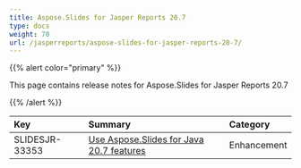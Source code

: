 ```yaml
---
title: Aspose.Slides for Jasper Reports 20.7
type: docs
weight: 70
url: /jasperreports/aspose-slides-for-jasper-reports-20-7/
---
```


{{% alert color="primary" %}} 

This page contains release notes for Aspose.Slides for Jasper Reports 20.7

{{% /alert %}} 

|**Key**|**Summary**|**Category**|
| :- | :- | :- |
|SLIDESJR-33353|[Use Aspose.Slides for Java 20.7 features](https://docs.aspose.com/display/slidesjava/Aspose.Slides+for+Java+20.7+Release+Notes)|Enhancement|

